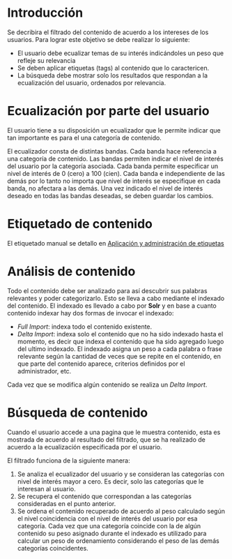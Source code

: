 # Introducción #

Se decribira el filtrado del contenido de acuerdo a los intereses de los usuarios. Para lograr este objetivo se debe realizar lo siguiente:
  * El usuario debe ecualizar temas de su interés indicándoles un peso que refleje su relevancia
  * Se deben aplicar etiquetas (tags) al contenido que lo caractericen.
  * La búsqueda debe mostrar solo los resultados que respondan a la ecualización del usuario, ordenados por relevancia.

# Ecualización por parte del usuario #
El usuario tiene a su disposición un ecualizador que le permite indicar que tan importante es para el una categoría de contenido.

El ecualizador consta de distintas bandas. Cada banda hace referencia a una categoría de contenido. Las bandas permiten indicar el nivel de interés del usuario por la categoría asociada. Cada banda permite especificar un nivel de interés de 0 (cero) a 100 (cien). Cada banda e independiente de las demás por lo tanto no importa que nivel de interés se especifique en cada banda, no afectara a las demás. Una vez indicado el nivel de interés deseado en todas las bandas deseadas, se deben guardar los cambios.
# Etiquetado de contenido #
El etiquetado manual se detallo en [Aplicación y administración de etiquetas](etiquetado.md)
# Análisis de contenido #
Todo el contenido debe ser analizado para así descubrir sus palabras relevantes y poder categorizarlo. Esto se lleva a cabo mediante el indexado del contenido. El indexado es llevado a cabo por **Solr** y en base a cuanto contenido indexar hay dos formas de invocar el indexado:
  * _Full Import_: indexa todo el contenido existente.
  * _Delta Import_: indexa solo el contenido que no ha sido indexado hasta el momento, es decir que indexa el contenido que ha sido agregado luego del ultimo indexado.
El indexado asigna un peso a cada palabra o frase relevante según la cantidad de veces que se repite en el contenido, en que parte del contenido aparece, criterios definidos por el administrador, etc.

Cada vez que se modifica algún contenido se realiza un _Delta Import_.
# Búsqueda de contenido #
Cuando el usuario accede a una pagina que le muestra contenido, esta es mostrada de acuerdo al resultado del filtrado, que se ha realizado de acuerdo a la ecualización especificada por el usuario.

El filtrado funciona de la siguiente manera:
  1. Se analiza el ecualizador del usuario y se consideran las categorías con nivel de interés mayor a cero. Es decir, solo las categorías que le interesan al usuario.
  1. Se recupera el contenido que correspondan a las categorías consideradas en el punto anterior.
  1. Se ordena el contenido recuperado de acuerdo al peso calculado según el nivel coincidencia con el nivel de interés del usuario por esa categoría. Cada vez que una categoría coincide con la de algún contenido su peso asignado durante el indexado es utilizado para calcular un peso de ordenamiento considerando el peso de las demás categorías coincidentes.